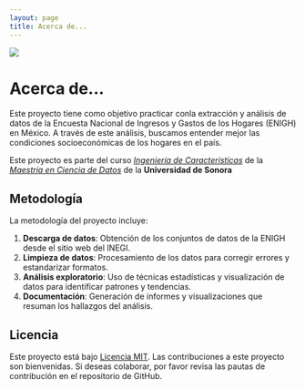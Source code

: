 ```yaml
---
layout: page
title: Acerca de...
---
```


![](https://mcd.unison.mx/wp-content/themes/awaken/img/logo_mcd.png)

# Acerca de...

Este proyecto tiene como objetivo practicar conla extracción y análisis de datos de la Encuesta Nacional de Ingresos y Gastos de los Hogares (ENIGH) en México. A través de este análisis, buscamos entender mejor las condiciones socioeconómicas de los hogares en el país.

Este proyecto es parte del curso [*Ingeniería de Características*](https://mcd-unison.github.io/ing-caract/) de la [*Maestría en Ciencia de Datos*](mcd.unison.mx) de la **Universidad de Sonora**

## Metodología

La metodología del proyecto incluye:

1. **Descarga de datos**: Obtención de los conjuntos de datos de la ENIGH desde el sitio web del INEGI.
2. **Limpieza de datos**: Procesamiento de los datos para corregir errores y estandarizar formatos.
3. **Análisis exploratorio**: Uso de técnicas estadísticas y visualización de datos para identificar patrones y tendencias.
4. **Documentación**: Generación de informes y visualizaciones que resuman los hallazgos del análisis.

## Licencia

Este proyecto está bajo [Licencia MIT](../LICENSE). Las contribuciones a este proyecto son bienvenidas. Si deseas colaborar, por favor revisa las pautas de contribución en el repositorio de GitHub.
